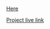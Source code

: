 [Here](https://moviefrontend-jsdv.onrender.com/)


[Project live link](https://product-user-page.onrender.com)